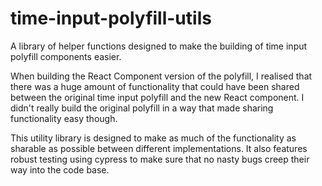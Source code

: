 # time-input-polyfill-utils

A library of helper functions designed to make the building of time input polyfill components easier.

When building the React Component version of the polyfill, I realised that there was a huge amount of functionality that could have been shared between the original time input polyfill and the new React component. I didn't really build the original polyfill in a way that made sharing functionality easy though.

This utility library is designed to make as much of the functionality as sharable as possible between different implementations. It also features robust testing using cypress to make sure that no nasty bugs creep their way into the code base.
